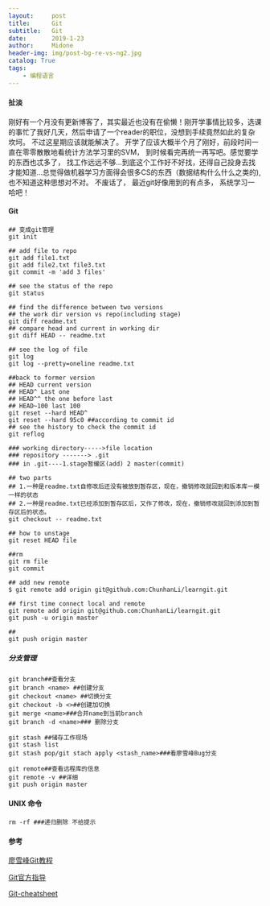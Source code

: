 ```yaml
---
layout:     post
title:      Git
subtitle:   Git
date:       2019-1-23
author:     Midone
header-img: img/post-bg-re-vs-ng2.jpg
catalog: True
tags:
    - 编程语言
---
```


#### 扯淡

刚好有一个月没有更新博客了，其实最近也没有在偷懒！刚开学事情比较多，选课的事忙了我好几天，然后申请了一个reader的职位，没想到手续竟然如此的复杂坎坷。 不过这星期应该就能解决了。 开学了应该大概半个月了刚好，前段时间一直在零零散散地看统计方法学习里的SVM， 到时候看完再统一再写吧。感觉要学的东西也忒多了， 找工作远远不够...到底这个工作好不好找，还得自己投身去找才能知道...总觉得做机器学习方面得会很多CS的东西（数据结构什么什么之类的), 也不知道这种思想对不对。 不废话了， 最近git好像用到的有点多， 系统学习一哈吧！

#### Git

```
## 变成git管理
git init  

## add file to repo
git add file1.txt
git add file2.txt file3.txt
git commit -m 'add 3 files'

## see the status of the repo
git status

## find the difference between two versions
## the work dir version vs repo(including stage)
git diff readme.txt
## compare head and current in working dir
git diff HEAD -- readme.txt

## see the log of file
git log
git log --pretty=oneline readme.txt

##back to former version
## HEAD current version
## HEAD^ Last one 
## HEAD^^ the one before last
## HEAD~100 last 100
git reset --hard HEAD^
git reset --hard 95c0 ##according to commit id
## see the history to check the commit id
git reflog

### working directory----->file location
### repository -------> .git
### in .git----1.stage暂缓区(add) 2 master(commit)

## two parts
## 1.一种是readme.txt自修改后还没有被放到暂存区，现在，撤销修改就回到和版本库一模一样的状态
## 2.一种是readme.txt已经添加到暂存区后，又作了修改，现在，撤销修改就回到添加到暂存区后的状态。
git checkout -- readme.txt

## how to unstage
git reset HEAD file

##rm
git rm file
git commit

## add new remote 
$ git remote add origin git@github.com:ChunhanLi/learngit.git

## first time connect local and remote
git remote add origin git@github.com:ChunhanLi/learngit.git
git push -u origin master

##
git push origin master
```
##### 分支管理

```
git branch##查看分支 
git branch <name> ##创建分支
git checkout <name> ##切换分支
git checkout -b <>##创建加切换
git merge <name>###合并name到当前branch
git branch -d <name>### 删除分支

git stash ##储存工作现场
git stash list
git stash pop/git stach apply <stash_name>###看廖雪峰Bug分支

git remote##查看远程库的信息
git remote -v ##详细
git push origin master
```

#### UNIX 命令

```
rm -rf ###递归删除 不给提示
```


#### 参考

[廖雪峰Git教程](https://www.liaoxuefeng.com/wiki/0013739516305929606dd18361248578c67b8067c8c017b000)

[Git官方指导](https://git-scm.com/book/zh/v2)

[Git-cheatsheet](https://github.com/ChunhanLi/ChunhanLi.github.io/blob/master/handout/git-cheatsheet.pdf)